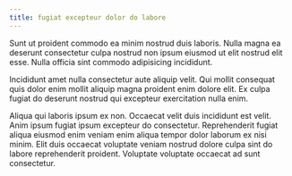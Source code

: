 ```yaml
---
title: fugiat excepteur dolor do labore
---
```


Sunt ut proident commodo ea minim nostrud duis laboris. Nulla magna ea deserunt consectetur culpa nostrud non ipsum eiusmod ut elit nostrud elit esse. Nulla officia sint commodo adipisicing incididunt.

Incididunt amet nulla consectetur aute aliquip velit. Qui mollit consequat quis dolor enim mollit aliquip magna proident enim dolore elit. Ex culpa fugiat do deserunt nostrud qui excepteur exercitation nulla enim.

Aliqua qui laboris ipsum ex non. Occaecat velit duis incididunt est velit. Anim ipsum fugiat ipsum excepteur do consectetur. Reprehenderit fugiat aliqua eiusmod enim veniam enim aliqua tempor dolor laborum ex nisi minim. Elit duis occaecat voluptate veniam nostrud dolore culpa sint do labore reprehenderit proident. Voluptate voluptate occaecat ad sunt consectetur.